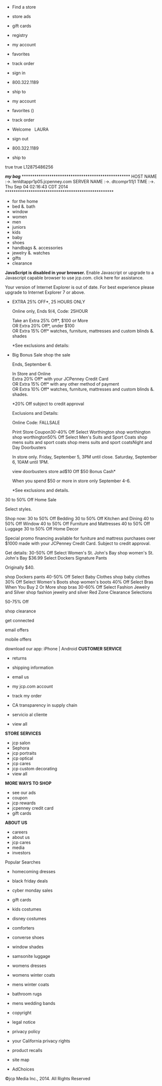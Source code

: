 *   Find a store
*   store ads
*   gift cards
*   registry

*   my account
*   favorites
*   track order
*   sign in
*   800.322.1189
    
*   ship to

*   my account
*   favorites ()
*   track order
*   Welcome   LAURA
*   sign out
    
*   800.322.1189
    
*   ship to

true true L12875486256

_**my bag**_ \*\*\*\*\*\*\*\*\*\*\*\*\*\*\*\*\*\*\*\*\*\*\*\*\*\*\*\*\*\*\*\*\*\*\*\*\*\*\*\*\*\*\*\*\*\*\*\*\*\*\* HOST NAME :->. lenldtappr1p05.jcpenney.com SERVER NAME :->. dtcompr1l1j1 TIME :->. Thu Sep 04 02:16:43 CDT 2014 \*\*\*\*\*\*\*\*\*\*\*\*\*\*\*\*\*\*\*\*\*\*\*\*\*\*\*\*\*\*\*\*\*\*\*\*\*\*\*\*\*\*\*\*\*\*\*\*\*\*\*

*   for the home
*   bed &. bath
*   window
*   women
*   men
*   juniors
*   kids
*   baby
*   shoes
*   handbags &. accessories
*   jewelry &. watches
*   gifts
*   clearance

**JavaScript is disabled in your browser.** Enable Javascript or upgrade to a Javascript capable browser to use jcp.com. click here for assistance.

Your version of Internet Explorer is out of date. For best experience please upgrade to Internet Explorer 7 or above.

*   EXTRA 25% OFF\*, 25 HOURS ONLY
    
    Online only, Ends 9/4, Code: 25HOUR
    
    Take an Extra 25% Off\*, $100 or More  
    OR Extra 20% Off\*, under $100  
    OR Extra 15% Off\* watches, furniture, mattresses and custom blinds &. shades
    
    \*See exclusions and details:
*   Big Bonus Sale shop the sale
    
    Ends, September 6.
    
    In Store and Online  
    Extra 20% Off\* with your JCPenney Credit Card  
    OR Extra 15% Off\* with any other method of payment  
    OR Extra 10% Off\* watches, furniture, mattresses and custom blinds &. shades.
    
    \*20% Off subject to credit approval
    
    Exclusions and Details:
    
    Online Code: FALLSALE
    
    Print Store Coupon30-40% Off Select Worthington shop worthington shop worthington50% Off Select Men's Suits and Sport Coats shop mens suits and sport coats shop mens suits and sport coatsNight and Day Doorbusters
    
    In store only. Friday, September 5, 3PM until close. Saturday, September 6, 10AM until 1PM.
    
    view doorbusters store ad$10 Off $50 Bonus Cash\*
    
    When you spend $50 or more in store only September 4-6.
    
    \*See exclusions and details.

30 to 50% Off Home Sale

Select styles.

Shop now: 30 to 50% Off Bedding 30 to 50% Off Kitchen and Dining 40 to 50% Off Window 40 to 50% Off Furniture and Mattresses 40 to 50% Off Luggage 30 to 50% Off Home Decor

Special promo financing available for funiture and mattress purchases over $1000 made with your JCPenney Credit Card. Subject to credit approval.

Get details: 30-50% Off Select Women's St. John's Bay shop women's St. John's Bay $36.99 Select Dockers Signature Pants

Originally $40.

shop Dockers pants 40-50% Off Select Baby Clothes shop baby clothes 30% Off Select Women's Boots shop women's boots 40% Off Select Bras When You Buy 2 Or More shop bras 30-60% Off Select Fashion Jewelry and Silver shop fashion jewelry and silver Red Zone Clearance Selections

50-75% Off

shop clearance

get connected

email offers

mobile offers

download our app: iPhone | Android **CUSTOMER SERVICE**

*   returns
*   shipping information
*   email us
*   my jcp.com account
*   track my order
*   CA transparency in supply chain

*   servicio al cliente
*   view all

**STORE SERVICES**

*   jcp salon
*   Sephora
*   jcp portraits
*   jcp optical
*   jcp cares
*   jcp custom decorating
*   view all

**MORE WAYS TO SHOP**

*   see our ads
*   coupon
*   jcp rewards
*   jcpenney credit card
*   gift cards

**ABOUT US**

*   careers
*   about us
*   jcp cares
*   media
*   investors

Popular Searches

*   homecoming dresses
*   black friday deals
*   cyber monday sales
*   gift cards
*   kids costumes
*   disney costumes
*   comforters
*   converse shoes
*   window shades
*   samsonite luggage
*   womens dresses
*   womens winter coats
*   mens winter coats
*   bathroom rugs
*   mens wedding bands

*   copyright
*   legal notice
*   privacy policy
*   your California privacy rights
*   product recalls
*   site map
*   AdChoices

©jcp Media Inc., 2014. All Rights Reserved